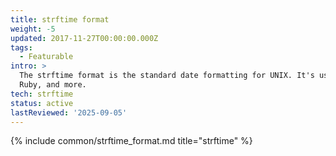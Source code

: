 ```yaml
---
title: strftime format
weight: -5
updated: 2017-11-27T00:00:00.000Z
tags:
  - Featurable
intro: >
  The strftime format is the standard date formatting for UNIX. It's used in C,
  Ruby, and more.
tech: strftime
status: active
lastReviewed: '2025-09-05'
---
```


{% include common/strftime_format.md title="strftime" %}
